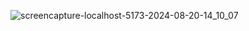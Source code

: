 ![screencapture-localhost-5173-2024-08-20-14_10_07](https://github.com/user-attachments/assets/0997d6ae-af96-4ed2-ac1c-24abd80601ba)
